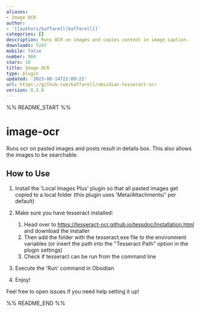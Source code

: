 ```yaml
---
aliases:
- Image OCR
author:
- '[[authors/kaffarell|kaffarell]]'
categories: []
description: Runs OCR on images and copies content in image caption.
downloads: 5247
mobile: false
number: 904
stars: 18
title: Image OCR
type: plugin
updated: '2023-08-14T22:09:22'
url: https://github.com/kaffarell/obsidian-tesseract-ocr
version: 0.3.8
---
```


%% README_START %%

# image-ocr

Runs ocr on pasted images and posts result in details box.
This also allows the images to be searchable.

## How to Use
1) Install the 'Local Images Plus' plugin so that all pasted images get copied to a local folder (this plugin uses 'Meta/Attachments/' per default)  
2) Make sure you have tesseract installed:
    1) Head over to https://tesseract-ocr.github.io/tessdoc/Installation.html and download the installer  
    2) Then add the folder with the tesseract.exe file to the environment variables (or insert the path into the "Tesseract Path" option in the plugin settings)  
    3) Check if tesseract can be run from the command line  

3) Execute the 'Run' command in Obsidian  
4) Enjoy!

Feel free to open issues if you need help setting it up!


%% README_END %%